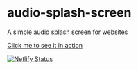 # audio-splash-screen
A simple audio splash screen for websites

[Click me to see it in action](https://www.google.com)

[![Netlify Status](https://api.netlify.com/api/v1/badges/3a4eb4cd-b457-43ee-9b28-2b29073397c7/deploy-status)](https://app.netlify.com/sites/audio-splash-screen/deploys)
